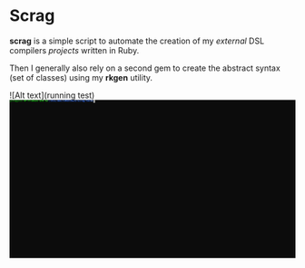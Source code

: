 # Scrag
**scrag** is a simple script to automate the creation of my _external_ DSL compilers _projects_ written in Ruby.

Then I generally also rely on a second gem to create the abstract syntax (set of classes) using my **rkgen** utility.

![Alt text](running test)
<img src="./doc/example.svg">
